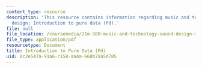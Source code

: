 ```yaml
---
content_type: resource
description: 'This resource contains information regarding music and technology: Sound
  design; Introduction to pure data (Pd).'
file: null
file_location: /coursemedia/21m-380-music-and-technology-sound-design-spring-2016/0c2e547a91a6c158aa4a660b78a5d785_MIT21M_380S16_Lec04.pdf
file_type: application/pdf
resourcetype: Document
title: Introduction to Pure Data (Pd)
uid: 0c2e547a-91a6-c158-aa4a-660b78a5d785
---
```

